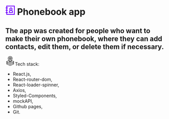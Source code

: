 <h1>
<span class="icon-wrapper">
  <img src="./public/phonebook.png" width="30" height="30" alt="Icon" class="phonebook-icon" />
</span>
Phonebook app</h1>

<h2>The app was created for people who want to make their own phonebook, where they can add contacts, edit them, or delete them if necessary.</h2>

<img src="./public/tech-stack.png" alt="Alt Text" width="30" height="30" />Tech
stack:

<ul>
<li>React.js, </li>
<li>React-router-dom,</li> 
<li>React-loader-spinner,</li>
<li>Axios,</li>
<li>Styled-Components,</li> 
<li>mockAPI,</li>
<li>Github pages,</li>
<li>Git.</li>
</ul>

